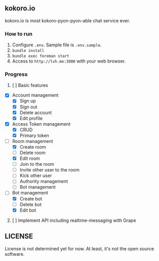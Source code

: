 ## kokoro.io

kokoro.io is most kokoro-pyon-pyon-able chat service ever.


### How to run

1. Configure `.env`. Sample file is `.env.sample`.
2. `bundle install`
3. `bundle exec foreman start`
4. Access to `http://lvh.me:3000` with your web browser.

### Progress

1. [ ] Basic features
  - [X] Account management
    - [X] Sign up
    - [X] Sign out
    - [X] Delete account
    - [X] Edit profile
  - [X] Access Token management
    - [X] CRUD
    - [X] Primary token
  - [ ] Room management
    - [X] Create room
    - [ ] Delete room
    - [X] Edit room
    - [ ] Join to the room
    - [ ] Invite other user to the room
    - [ ] Kick other user
    - [ ] Authority management
    - [ ] Bot management
  - [ ] Bot management
    - [X] Create bot
    - [ ] Delete bot
    - [X] Edit bot
2. [ ] Implement API including realtime-messaging with Grape



## LICENSE

License is not determined yet for now.
At least, it's not the open source software.


